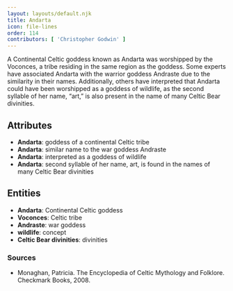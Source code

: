 ```yaml
---
layout: layouts/default.njk
title: Andarta
icon: file-lines
order: 114
contributors: [ 'Christopher Godwin' ]
---
```

A Continental Celtic goddess known as Andarta was worshipped by the Voconces, a tribe residing in the same region as the goddess. Some experts have associated Andarta with the warrior goddess Andraste due to the similarity in their names. Additionally, others have interpreted that Andarta could have been worshipped as a goddess of wildlife, as the second syllable of her name, “art,” is also present in the name of many Celtic Bear divinities.

## Attributes

- **Andarta**: goddess of a continental Celtic tribe
- **Andarta**: similar name to the war goddess Andraste
- **Andarta**: interpreted as a goddess of wildlife
- **Andarta**: second syllable of her name, art, is found in the names of many Celtic Bear divinities

## Entities

- **Andarta**: Continental Celtic goddess
- **Voconces**: Celtic tribe
- **Andraste**: war goddess
- **wildlife**: concept
- **Celtic Bear divinities**: divinities

### Sources

- Monaghan, Patricia. The Encyclopedia of Celtic Mythology and Folklore. Checkmark Books, 2008.

